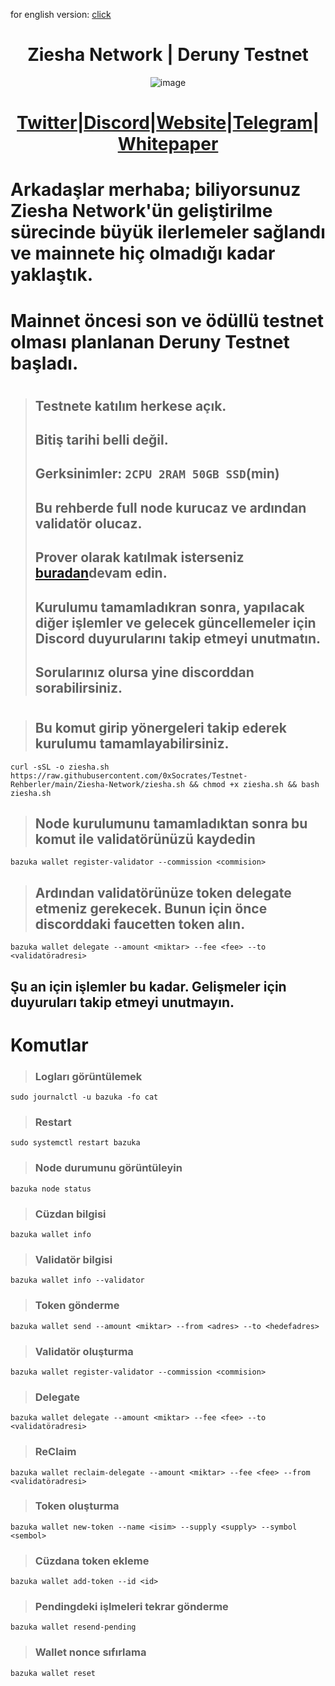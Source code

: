 for english version: [click](https://github.com/0xSocrates/Testnet-Rehberler/blob/main/Ziesha-Network/ReadmeEN.md)

<h1 align="center"> Ziesha Network | Deruny Testnet </h1>

<div align="center">

![image](https://user-images.githubusercontent.com/108215275/230774400-08a2c51b-ee74-4884-95a9-de45d1bd8725.png)

#  [Twitter](https://twitter.com/ZieshaNetwork)|[Discord](https://discord.gg/zieshanetwork)|[Website](https://ziesha.network/)|[Telegram](https://t.me/ZieshaNetworkOfficial)|[Whitepaper](https://hackmd.io/_Sw5u2lUR9GfBV5vwtoMSQ)

</div>

# Arkadaşlar merhaba; biliyorsunuz Ziesha Network'ün geliştirilme sürecinde büyük ilerlemeler sağlandı ve mainnete hiç olmadığı kadar yaklaştık.
# Mainnet öncesi son ve ödüllü testnet olması planlanan Deruny Testnet başladı.
#
> ## Testnete katılım herkese açık.
> ## Bitiş tarihi belli değil.
> ## Gerksinimler: `2CPU 2RAM 50GB SSD`(min)
> ## Bu rehberde full node kurucaz ve ardından validatör olucaz.
> ## Prover olarak katılmak isterseniz [buradan](https://github.com/ziesha-network/zoro)devam edin.
> ## Kurulumu tamamladıkran sonra, yapılacak diğer işlemler ve gelecek güncellemeler için Discord duyurularını takip etmeyi unutmatın.
> ## Sorularınız olursa yine discorddan sorabilirsiniz.
#
> ## Bu komut girip yönergeleri takip ederek kurulumu tamamlayabilirsiniz.
```
curl -sSL -o ziesha.sh https://raw.githubusercontent.com/0xSocrates/Testnet-Rehberler/main/Ziesha-Network/ziesha.sh && chmod +x ziesha.sh && bash ziesha.sh
```
> ## Node kurulumunu tamamladıktan sonra bu komut ile validatörünüzü kaydedin
```
bazuka wallet register-validator --commission <commision>
```
> ## Ardından validatörünüze token delegate etmeniz gerekecek. Bunun için önce discorddaki faucetten  token alın.
```
bazuka wallet delegate --amount <miktar> --fee <fee> --to <validatöradresi>
```
## Şu an için işlemler bu kadar. Gelişmeler için duyuruları takip etmeyi unutmayın.


# Komutlar

> ### Logları görüntülemek
```
sudo journalctl -u bazuka -fo cat
```
> ### Restart
```
sudo systemctl restart bazuka
```
> ### Node durumunu görüntüleyin
```
bazuka node status
```

> ### Cüzdan bilgisi
```
bazuka wallet info
```
> ### Validatör bilgisi
```
bazuka wallet info --validator
```
> ### Token gönderme
```
bazuka wallet send --amount <miktar> --from <adres> --to <hedefadres>
```
> ### Validatör oluşturma
```
bazuka wallet register-validator --commission <commision>
```
> ###  Delegate 
```
bazuka wallet delegate --amount <miktar> --fee <fee> --to <validatöradresi>
```
> ### ReClaim
```
bazuka wallet reclaim-delegate --amount <miktar> --fee <fee> --from <validatöradresi>
```
> ### Token oluşturma
```
bazuka wallet new-token --name <isim> --supply <supply> --symbol <sembol>
```
> ### Cüzdana token ekleme
```
bazuka wallet add-token --id <id>
```
> ### Pendingdeki işlmeleri tekrar gönderme
```
bazuka wallet resend-pending
```
> ### Wallet nonce sıfırlama
```
bazuka wallet reset
```

